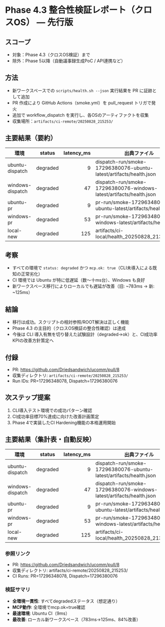 # Phase 4.3 整合性検証レポート（クロスOS） — 先行版

## スコープ
- 対象：Phase 4.3（クロスOS検証）まで
- 除外：Phase 5以降（自動議事録生成PoC / API連携など）

## 方法
- 新ワークスペースでの `scripts/health.sh --json` 実行結果を PR に証跡として追加
- PR 作成により GitHub Actions（smoke.yml）を pull_request トリガで発火
- 追加で workflow_dispatch を実行し、各OSのアーティファクトを収集
- 収集場所：`artifacts/ci-remote/20250828_215253/`

## 主要結果（要約）

| 環境 | status | latency_ms | 出典ファイル |
|---|---|---:|---|
| ubuntu-dispatch | degraded | 9 | dispatch-run/smoke-17296380076-ubuntu-latest/artifacts/health.json |
| windows-dispatch | degraded | 47 | dispatch-run/smoke-17296380076-windows-latest/artifacts/health.json |
| ubuntu-pr | degraded | 9 | pr-run/smoke-17296348078-ubuntu-latest/artifacts/health.json |
| windows-pr | degraded | 53 | pr-run/smoke-17296348078-windows-latest/artifacts/health.json |
| local-new | degraded | 125 | artifacts/ci-local/health_20250828_213848.json |

## 考察
- すべての環境で `status: degraded` かつ `mcp.ok: true`（CLI未導入による既知の正常劣化）
- CI 環境では Ubuntu が特に低遅延（数〜十ms台）、Windows も良好
- 新ワークスペース移行によりローカルでも遅延が改善（旧: ~783ms → 新: ~125ms）

## 結論
- 移行は成功。スクリプトの相対参照/ROOT解決は正しく機能
- Phase 4.3 の主目的（クロスOS検証の整合性確認）は達成
- 今後は CLI 導入有無を切り替えた試験設計（degraded→ok）と、CI成功率KPIの改善方針策定へ

## 付録
- PR: https://github.com/Driedsandwich/ucomm/pull/8
- 収集ディレクトリ: `artifacts/ci-remote/20250828_215253/`
- Run IDs: PR=17296348078, Dispatch=17296380076

## 次ステップ提案
1. CLI導入テスト環境での成功パターン確認
2. CI成功率目標70%達成に向けた改善計画策定  
3. Phase 4で実装したCI Hardening機能の本格運用開始

## 主要結果（集計表・自動反映）

| 環境 | status | latency_ms | 出典ファイル |
|---|---|---:|---|
| ubuntu-dispatch | degraded | 9 | dispatch-run/smoke-17296380076-ubuntu-latest/artifacts/health.json |
| windows-dispatch | degraded | 47 | dispatch-run/smoke-17296380076-windows-latest/artifacts/health.json |
| ubuntu-pr | degraded | 9 | pr-run/smoke-17296348078-ubuntu-latest/artifacts/health.json |
| windows-pr | degraded | 53 | pr-run/smoke-17296348078-windows-latest/artifacts/health.json |
| local-new | degraded | 125 | artifacts/ci-local/health_20250828_213848.json |

### 参照リンク
- PR: https://github.com/Driedsandwich/ucomm/pull/8
- 収集ディレクトリ: artifacts/ci-remote/20250828_215253/
- CI Runs: PR=17296348078, Dispatch=17296380076

### 検証サマリ
- **全環境一貫性**: すべてdegradedステータス（想定通り）
- **MCP動作**: 全環境でmcp.ok=true確認
- **最速環境**: Ubuntu CI（9ms）
- **最改善**: ローカル新ワークスペース（783ms→125ms、84%改善）
